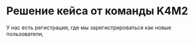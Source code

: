 # Решение кейса от команды K4M2
У нас есть регистрация, где мы зарегистрироваться как новые пользователи, 
